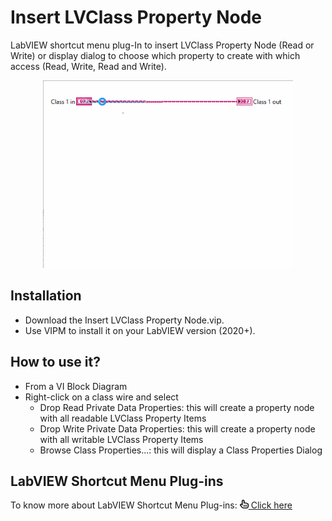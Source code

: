 # Insert LVClass Property Node

LabVIEW shortcut menu plug-In to insert LVClass Property Node (Read or Write) or display dialog to choose which property to create with which access (Read, Write, Read and Write).

<p align="center">
<img src="/img/InsertPropertyNode.gif" alt="Insert LVClass Property Node" width="400" height="300" pointer-events="none"/>
</p>
  
## Installation
- Download the Insert LVClass Property Node.vip.
- Use VIPM to install it on your LabVIEW version (2020+).

## How to use it? 
- From a VI Block Diagram
- Right-click on a class wire and select
  - Drop Read Private Data Properties: this will create a property node with all readable LVClass Property Items
  - Drop Write Private Data Properties: this will create a property node with all writable LVClass Property Items
  - Browse Class Properties...: this will display a Class Properties Dialog 

## LabVIEW Shortcut Menu Plug-ins

To know more about LabVIEW Shortcut Menu Plug-ins: <a href="https://benjaminrlabviewextensions.github.io/Insert-LVClass-Property-Node/LabVIEW%20Shortcut%20Menu%20Plug-ins" target="_blank"><img src="/img/hand-pointer-regular.svg" width="14" height="14"/> Click here</a>
